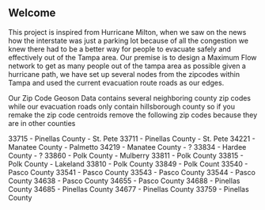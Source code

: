 ## Welcome

This project is inspired from Hurricane Milton, when we saw on the news how the interstate was just a parking lot because of all the congestion we knew there had to be a better way for people to evacuate safely and effectively out of the Tampa area. Our premise is to design a Maximum Flow network to get as many people out of the tampa area as possible given a hurricane path, we have set up several nodes from the zipcodes within Tampa and used the current evacuation route roads as our edges. 

Our Zip Code Geoson Data contains several neighboring county zip codes while our evacuation roads only contain hillsborough county so if you remake the zip code centroids remove the following zip codes because they are in other counties

33715 - Pinellas County - St. Pete
33711 - Pinellas County - St. Pete
34221 - Manatee County - Palmetto
34219 - Manatee County - ?
33834 - Hardee County - ?
33860 - Polk County - Mulberry
33811 - Polk County
33815 - Polk County - Lakeland
33810 - Polk County
33849 - Polk Count
33540 - Pasco County 
33541 -  Pasco County 
33543 -  Pasco County 
33544 -  Pasco County 
34638 -  Pasco County 
34655 -  Pasco County 
34688 - Pinellas County
34685 - Pinellas County
34677 - Pinellas County
33759 - Pinellas County